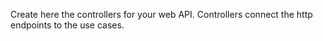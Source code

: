 Create here the controllers for your web API.
Controllers connect the http endpoints to the use cases.